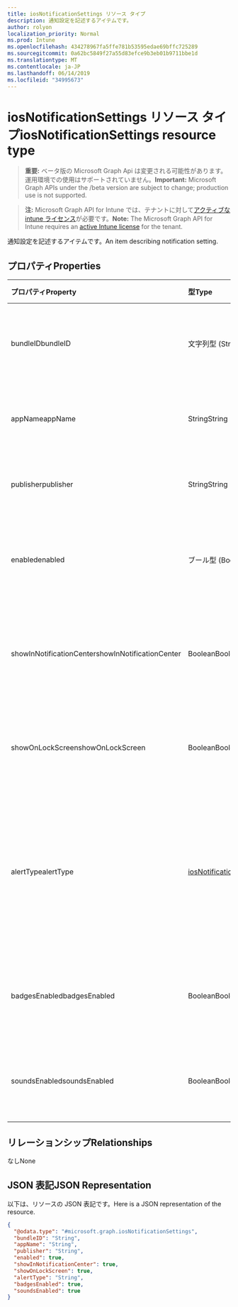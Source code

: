 ```yaml
---
title: iosNotificationSettings リソース タイプ
description: 通知設定を記述するアイテムです。
author: rolyon
localization_priority: Normal
ms.prod: Intune
ms.openlocfilehash: 434278967fa5ffe781b53595edae69bffc725289
ms.sourcegitcommit: 0a62bc5849f27a55d83efce9b3eb01b9711bbe1d
ms.translationtype: MT
ms.contentlocale: ja-JP
ms.lasthandoff: 06/14/2019
ms.locfileid: "34995673"
---
```

# <a name="iosnotificationsettings-resource-type"></a><span data-ttu-id="15f4d-103">iosNotificationSettings リソース タイプ</span><span class="sxs-lookup"><span data-stu-id="15f4d-103">iosNotificationSettings resource type</span></span>

> <span data-ttu-id="15f4d-104">**重要:** ベータ版の Microsoft Graph Api は変更される可能性があります。運用環境での使用はサポートされていません。</span><span class="sxs-lookup"><span data-stu-id="15f4d-104">**Important:** Microsoft Graph APIs under the /beta version are subject to change; production use is not supported.</span></span>

> <span data-ttu-id="15f4d-105">**注:** Microsoft Graph API for Intune では、テナントに対して[アクティブな intune ライセンス](https://go.microsoft.com/fwlink/?linkid=839381)が必要です。</span><span class="sxs-lookup"><span data-stu-id="15f4d-105">**Note:** The Microsoft Graph API for Intune requires an [active Intune license](https://go.microsoft.com/fwlink/?linkid=839381) for the tenant.</span></span>

<span data-ttu-id="15f4d-106">通知設定を記述するアイテムです。</span><span class="sxs-lookup"><span data-stu-id="15f4d-106">An item describing notification setting.</span></span>

## <a name="properties"></a><span data-ttu-id="15f4d-107">プロパティ</span><span class="sxs-lookup"><span data-stu-id="15f4d-107">Properties</span></span>
|<span data-ttu-id="15f4d-108">プロパティ</span><span class="sxs-lookup"><span data-stu-id="15f4d-108">Property</span></span>|<span data-ttu-id="15f4d-109">型</span><span class="sxs-lookup"><span data-stu-id="15f4d-109">Type</span></span>|<span data-ttu-id="15f4d-110">説明</span><span class="sxs-lookup"><span data-stu-id="15f4d-110">Description</span></span>|
|:---|:---|:---|
|<span data-ttu-id="15f4d-111">bundleID</span><span class="sxs-lookup"><span data-stu-id="15f4d-111">bundleID</span></span>|<span data-ttu-id="15f4d-112">文字列型 (String)</span><span class="sxs-lookup"><span data-stu-id="15f4d-112">String</span></span>|<span data-ttu-id="15f4d-113">これらの通知設定を適用するアプリのバンドル ID。</span><span class="sxs-lookup"><span data-stu-id="15f4d-113">Bundle id of app to which to apply these notification settings.</span></span>|
|<span data-ttu-id="15f4d-114">appName</span><span class="sxs-lookup"><span data-stu-id="15f4d-114">appName</span></span>|<span data-ttu-id="15f4d-115">String</span><span class="sxs-lookup"><span data-stu-id="15f4d-115">String</span></span>|<span data-ttu-id="15f4d-116">bundleID に関連するアプリケーション名。</span><span class="sxs-lookup"><span data-stu-id="15f4d-116">Application name to be associated with the bundleID.</span></span>|
|<span data-ttu-id="15f4d-117">publisher</span><span class="sxs-lookup"><span data-stu-id="15f4d-117">publisher</span></span>|<span data-ttu-id="15f4d-118">String</span><span class="sxs-lookup"><span data-stu-id="15f4d-118">String</span></span>|<span data-ttu-id="15f4d-119">bundleID に関連するパブリッシャー。</span><span class="sxs-lookup"><span data-stu-id="15f4d-119">Publisher to be associated with the bundleID.</span></span>|
|<span data-ttu-id="15f4d-120">enabled</span><span class="sxs-lookup"><span data-stu-id="15f4d-120">enabled</span></span>|<span data-ttu-id="15f4d-121">ブール型 (Boolean)</span><span class="sxs-lookup"><span data-stu-id="15f4d-121">Boolean</span></span>|<span data-ttu-id="15f4d-122">通知がこのアプリで許可されているかどうかを示します。</span><span class="sxs-lookup"><span data-stu-id="15f4d-122">Indicates whether notifications are allowed for this app.</span></span>|
|<span data-ttu-id="15f4d-123">showInNotificationCenter</span><span class="sxs-lookup"><span data-stu-id="15f4d-123">showInNotificationCenter</span></span>|<span data-ttu-id="15f4d-124">Boolean</span><span class="sxs-lookup"><span data-stu-id="15f4d-124">Boolean</span></span>|<span data-ttu-id="15f4d-125">通知センターに通知を表示できるかどうかを示します。</span><span class="sxs-lookup"><span data-stu-id="15f4d-125">Indicates whether notifications can be shown in notification center.</span></span>|
|<span data-ttu-id="15f4d-126">showOnLockScreen</span><span class="sxs-lookup"><span data-stu-id="15f4d-126">showOnLockScreen</span></span>|<span data-ttu-id="15f4d-127">Boolean</span><span class="sxs-lookup"><span data-stu-id="15f4d-127">Boolean</span></span>|<span data-ttu-id="15f4d-128">ロック画面に通知を表示できるかどうかを示します。</span><span class="sxs-lookup"><span data-stu-id="15f4d-128">Indicates whether notifications can be shown on the lock screen.</span></span>|
|<span data-ttu-id="15f4d-129">alertType</span><span class="sxs-lookup"><span data-stu-id="15f4d-129">alertType</span></span>|[<span data-ttu-id="15f4d-130">iosNotificationAlertType</span><span class="sxs-lookup"><span data-stu-id="15f4d-130">iosNotificationAlertType</span></span>](../resources/intune-deviceconfig-iosnotificationalerttype.md)|<span data-ttu-id="15f4d-131">このアプリの通知用の警告の種類を示します。</span><span class="sxs-lookup"><span data-stu-id="15f4d-131">Indicates the type of alert for notifications for this app.</span></span> <span data-ttu-id="15f4d-132">可能な値は、`deviceDefault`、`banner`、`modal`、`none` です。</span><span class="sxs-lookup"><span data-stu-id="15f4d-132">Possible values are: `deviceDefault`, `banner`, `modal`, `none`.</span></span>|
|<span data-ttu-id="15f4d-133">badgesEnabled</span><span class="sxs-lookup"><span data-stu-id="15f4d-133">badgesEnabled</span></span>|<span data-ttu-id="15f4d-134">Boolean</span><span class="sxs-lookup"><span data-stu-id="15f4d-134">Boolean</span></span>|<span data-ttu-id="15f4d-135">バッジがこのアプリで許可されているかどうかを示します。</span><span class="sxs-lookup"><span data-stu-id="15f4d-135">Indicates whether badges are allowed for this app.</span></span>|
|<span data-ttu-id="15f4d-136">soundsEnabled</span><span class="sxs-lookup"><span data-stu-id="15f4d-136">soundsEnabled</span></span>|<span data-ttu-id="15f4d-137">Boolean</span><span class="sxs-lookup"><span data-stu-id="15f4d-137">Boolean</span></span>|<span data-ttu-id="15f4d-138">サウンドがこのアプリで許可されているかどうかを示します。</span><span class="sxs-lookup"><span data-stu-id="15f4d-138">Indicates whether sounds are allowed for this app.</span></span>|

## <a name="relationships"></a><span data-ttu-id="15f4d-139">リレーションシップ</span><span class="sxs-lookup"><span data-stu-id="15f4d-139">Relationships</span></span>
<span data-ttu-id="15f4d-140">なし</span><span class="sxs-lookup"><span data-stu-id="15f4d-140">None</span></span>

## <a name="json-representation"></a><span data-ttu-id="15f4d-141">JSON 表記</span><span class="sxs-lookup"><span data-stu-id="15f4d-141">JSON Representation</span></span>
<span data-ttu-id="15f4d-142">以下は、リソースの JSON 表記です。</span><span class="sxs-lookup"><span data-stu-id="15f4d-142">Here is a JSON representation of the resource.</span></span>
<!-- {
  "blockType": "resource",
  "@odata.type": "microsoft.graph.iosNotificationSettings"
}
-->
``` json
{
  "@odata.type": "#microsoft.graph.iosNotificationSettings",
  "bundleID": "String",
  "appName": "String",
  "publisher": "String",
  "enabled": true,
  "showInNotificationCenter": true,
  "showOnLockScreen": true,
  "alertType": "String",
  "badgesEnabled": true,
  "soundsEnabled": true
}
```





